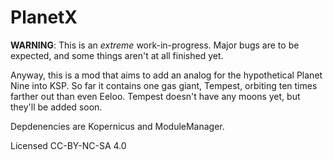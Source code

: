 # PlanetX

**WARNING**: This is an _extreme_ work-in-progress. Major bugs are to be expected, and some things aren't at all finished yet.

Anyway, this is a mod that aims to add an analog for the hypothetical Planet Nine into KSP. So far it contains one gas giant, Tempest, orbiting ten times farther out than even Eeloo. Tempest doesn't have any moons yet, but they'll be added soon.

Depdenencies are Kopernicus and ModuleManager.

Licensed CC-BY-NC-SA 4.0
